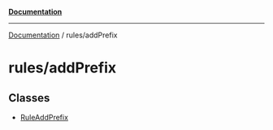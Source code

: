 [**Documentation**](../../README.md)

***

[Documentation](../../README.md) / rules/addPrefix

# rules/addPrefix

## Classes

- [RuleAddPrefix](classes/RuleAddPrefix.md)
